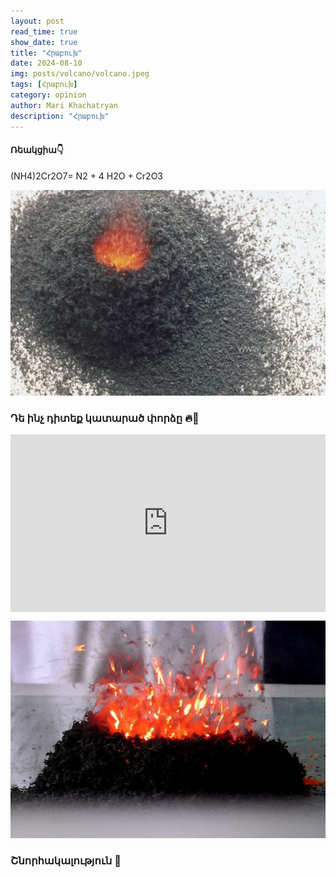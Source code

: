 ```yaml
---
layout: post
read_time: true
show_date: true
title: "Հրաբուխ"
date: 2024-08-10
img: posts/volcano/volcano.jpeg
tags: [Հրաբուխ]
category: opinion
author: Mari Khachatryan
description: "Հրաբուխ"
---
```



   
#### Ռեակցիա👇
  
  (NH4)2Cr2O7= N2 + 4 H2O + Cr2O3

  
![Լոգանքի Ռումբեր](./assets/img/posts/volcano/volcano_1.jpeg)

### Դե ինչ դիտեք կատարած փորձը 🔥🤍

<div style="position: relative; padding-bottom: 56.25%; height: 0; overflow: hidden; max-width: 100%; background: #000;"> 
   
 Հաջորդ տեսանյութը ներքևում 👇
   
  <iframe src="https://www.youtube.com/embed/WRrYixLfnPU" style="position: absolute; top: 0; left: 0; width: 100%; height: 100%;" frameborder="0" allow="accelerometer; autoplay; clipboard-write; encrypted-media; gyroscope; picture-in-picture" allowfullscreen></iframe>
</div>



![Լոգանքի Ռումբեր](./assets/img/posts/volcano/volcano_2.jpeg)

### Շնորհակալություն 🤍
